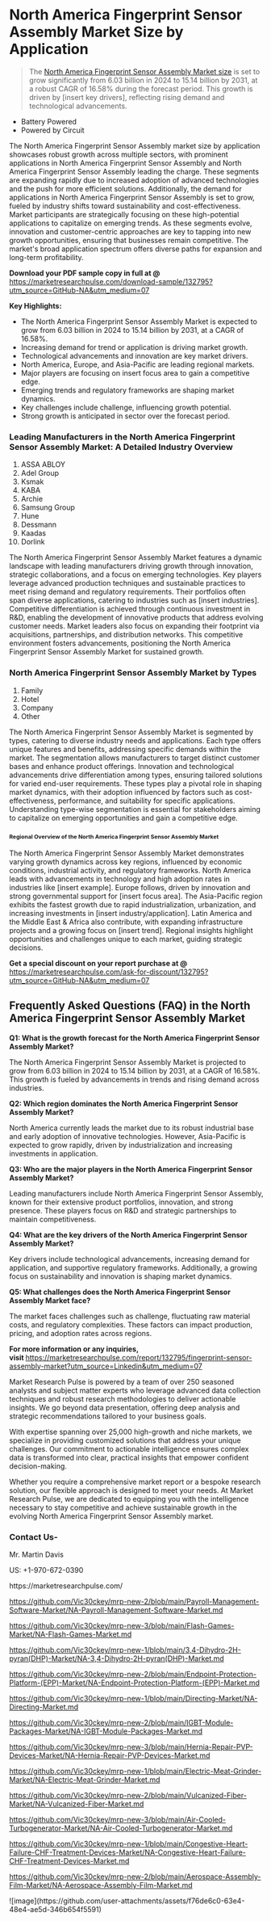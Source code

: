 <h1>North America Fingerprint Sensor Assembly Market&nbsp;Size by Application</h1><blockquote><p>The <a href="https://marketresearchpulse.com/download-sample/132795?utm_source=GitHub-NA&amp;utm_medium=07">North America Fingerprint Sensor Assembly Market size</a> is set to grow significantly from 6.03 billion in 2024 to 15.14 billion by 2031, at a robust CAGR of 16.58% during the forecast period. This growth is driven by [insert key drivers], reflecting rising demand and technological advancements.</p></blockquote><ul><li>Battery Powered<li> Powered by Circuit</li></ul><p>The North America Fingerprint Sensor Assembly market size by application showcases robust growth across multiple sectors, with prominent applications in North America Fingerprint Sensor Assembly and North America Fingerprint Sensor Assembly leading the charge. These segments are expanding rapidly due to increased adoption of advanced technologies and the push for more efficient solutions. Additionally, the demand for applications in North America Fingerprint Sensor Assembly is set to grow, fueled by industry shifts toward sustainability and cost-effectiveness. Market participants are strategically focusing on these high-potential applications to capitalize on emerging trends. As these segments evolve, innovation and customer-centric approaches are key to tapping into new growth opportunities, ensuring that businesses remain competitive. The market's broad application spectrum offers diverse paths for expansion and long-term profitability.</p><p><strong>Download your PDF sample copy in full at @ </strong><a href="https://marketresearchpulse.com/download-sample/132795?utm_source=GitHub-NA&amp;utm_medium=07">https://marketresearchpulse.com/download-sample/132795?utm_source=GitHub-NA&amp;utm_medium=07</a></p><p><strong>Key Highlights: </strong></p><ul><li>The North America Fingerprint Sensor Assembly Market is expected to grow from 6.03 billion in 2024 to 15.14 billion by 2031, at a CAGR of 16.58%.</li><li>Increasing demand for trend or application is driving market growth.</li><li>Technological advancements and innovation are key market drivers.</li><li>North America, Europe, and Asia-Pacific are leading regional markets.</li><li>Major players are focusing on insert focus area to gain a competitive edge.</li><li>Emerging trends and regulatory frameworks are shaping market dynamics.</li><li>Key challenges include challenge, influencing growth potential.</li><li>Strong growth is anticipated in sector over the forecast period.</li></ul><h3>Leading Manufacturers in the North America Fingerprint Sensor Assembly Market: A Detailed Industry Overview</h3><ol><li>ASSA ABLOY</li><li>Adel Group</li><li>Ksmak</li><li>KABA</li><li>Archie</li><li>Samsung Group</li><li>Hune</li><li>Dessmann</li><li>Kaadas</li><li>Dorlink</li></ol><div class="flex max-w-full flex-col flex-grow"><div class="min-h-8 text-message flex w-full flex-col items-end gap-2 whitespace-normal break-words [.text-message+&amp;]:mt-5" dir="auto" data-message-author-role="assistant" data-message-id="fd8432e4-4910-450d-b182-61b7bfb0a01f" data-message-model-slug="gpt-4o"><div class="flex w-full flex-col gap-1 empty:hidden first:pt-[3px]"><div class="markdown prose w-full break-words dark:prose-invert light"><p>The North America Fingerprint Sensor Assembly Market features a dynamic landscape with leading manufacturers driving growth through innovation, strategic collaborations, and a focus on emerging technologies. Key players leverage advanced production techniques and sustainable practices to meet rising demand and regulatory requirements. Their portfolios often span diverse applications, catering to industries such as [insert industries]. Competitive differentiation is achieved through continuous investment in R&amp;D, enabling the development of innovative products that address evolving customer needs. Market leaders also focus on expanding their footprint via acquisitions, partnerships, and distribution networks. This competitive environment fosters advancements, positioning the North America Fingerprint Sensor Assembly Market for sustained growth.</p></div></div></div></div><h3>North America Fingerprint Sensor Assembly Market by Types</h3><ol><li>Family<li> Hotel<li> Company<li> Other</li></ol><div class="flex max-w-full flex-col flex-grow"><div class="min-h-8 text-message flex w-full flex-col items-end gap-2 whitespace-normal break-words [.text-message+&amp;]:mt-5" dir="auto" data-message-author-role="assistant" data-message-id="084470be-0bb7-4664-bddf-5156b4f41249" data-message-model-slug="gpt-4o-mini"><div class="flex w-full flex-col gap-1 empty:hidden first:pt-[3px]"><div class="markdown prose w-full break-words dark:prose-invert light"><p>The North America Fingerprint Sensor Assembly Market is segmented by types, catering to diverse industry needs and applications. Each type offers unique features and benefits, addressing specific demands within the market. The segmentation allows manufacturers to target distinct customer bases and enhance product offerings. Innovation and technological advancements drive differentiation among types, ensuring tailored solutions for varied end-user requirements. These types play a pivotal role in shaping market dynamics, with their adoption influenced by factors such as cost-effectiveness, performance, and suitability for specific applications. Understanding type-wise segmentation is essential for stakeholders aiming to capitalize on emerging opportunities and gain a competitive edge.</p></div></div></div></div><h3><span style="font-size: 11px;">Regional Overview of the North America Fingerprint Sensor Assembly Market</span></h3><div class="flex max-w-full flex-col flex-grow"><div class="min-h-8 text-message flex w-full flex-col items-end gap-2 whitespace-normal break-words [.text-message+&amp;]:mt-5" dir="auto" data-message-author-role="assistant" data-message-id="e9038762-ce64-4e30-91c9-9bd413514231" data-message-model-slug="gpt-4o-mini"><div class="flex w-full flex-col gap-1 empty:hidden first:pt-[3px]"><div class="markdown prose w-full break-words dark:prose-invert light"><p>The North America Fingerprint Sensor Assembly Market demonstrates varying growth dynamics across key regions, influenced by economic conditions, industrial activity, and regulatory frameworks. North America leads with advancements in technology and high adoption rates in industries like [insert example]. Europe follows, driven by innovation and strong governmental support for [insert focus area]. The Asia-Pacific region exhibits the fastest growth due to rapid industrialization, urbanization, and increasing investments in [insert industry/application]. Latin America and the Middle East &amp; Africa also contribute, with expanding infrastructure projects and a growing focus on [insert trend]. Regional insights highlight opportunities and challenges unique to each market, guiding strategic decisions.</p></div></div></div></div><p><strong>Get a special discount on your report purchase at @ </strong><a href="https://marketresearchpulse.com/ask-for-discount/132795?utm_source=GitHub-NA&amp;utm_medium=07">https://marketresearchpulse.com/ask-for-discount/132795?utm_source=GitHub-NA&amp;utm_medium=07</a></p><h2>Frequently Asked Questions (FAQ) in the North America Fingerprint Sensor Assembly Market</h2><p><strong>Q1: What is the growth forecast for the North America Fingerprint Sensor Assembly Market?</strong></p><p>The North America Fingerprint Sensor Assembly Market is projected to grow from 6.03 billion in 2024 to 15.14 billion by 2031, at a CAGR of 16.58%. This growth is fueled by advancements in trends and rising demand across industries.</p><p><strong>Q2: Which region dominates the North America Fingerprint Sensor Assembly Market?</strong></p><p>North America currently leads the market due to its robust industrial base and early adoption of innovative technologies. However, Asia-Pacific is expected to grow rapidly, driven by industrialization and increasing investments in application.</p><p><strong>Q3: Who are the major players in the North America Fingerprint Sensor Assembly Market?</strong></p><p>Leading manufacturers include North America Fingerprint Sensor Assembly, known for their extensive product portfolios, innovation, and strong presence. These players focus on R&amp;D and strategic partnerships to maintain competitiveness.</p><p><strong>Q4: What are the key drivers of the North America Fingerprint Sensor Assembly Market?</strong></p><p>Key drivers include technological advancements, increasing demand for application, and supportive regulatory frameworks. Additionally, a growing focus on sustainability and innovation is shaping market dynamics.</p><p><strong>Q5: What challenges does the North America Fingerprint Sensor Assembly Market face?</strong></p><p>The market faces challenges such as challenge, fluctuating raw material costs, and regulatory complexities. These factors can impact production, pricing, and adoption rates across regions.</p><p><strong>For more information or any inquiries, visit&nbsp;</strong><a href="https://marketresearchpulse.com/report/132795/fingerprint-sensor-assembly-market?utm_source=Linkedin&utm_medium=07">https://marketresearchpulse.com/report/132795/fingerprint-sensor-assembly-market?utm_source=Linkedin&utm_medium=07</a></p><p>Market Research Pulse is powered by a team of over 250 seasoned analysts and subject matter experts who leverage advanced data collection techniques and robust research methodologies to deliver actionable insights. We go beyond data presentation, offering deep analysis and strategic recommendations tailored to your business goals.</p><p>With expertise spanning over 25,000 high-growth and niche markets, we specialize in providing customized solutions that address your unique challenges. Our commitment to actionable intelligence ensures complex data is transformed into clear, practical insights that empower confident decision-making.</p><p>Whether you require a comprehensive market report or a bespoke research solution, our flexible approach is designed to meet your needs. At Market Research Pulse, we are dedicated to equipping you with the intelligence necessary to stay competitive and achieve sustainable growth in the evolving North America Fingerprint Sensor Assembly market.</p><h3><strong>Contact Us-</strong></h3><p>Mr. Martin Davis</p><p>US: +1-970-672-0390</p><p>https://marketresearchpulse.com/</p><p><a href="https://github.com/Vic30ckey/mrp-new-2/blob/main/Payroll-Management-Software-Market/NA-Payroll-Management-Software-Market.md">https://github.com/Vic30ckey/mrp-new-2/blob/main/Payroll-Management-Software-Market/NA-Payroll-Management-Software-Market.md</a></p><p><a href="https://github.com/Vic30ckey/mrp-new-3/blob/main/Flash-Games-Market/NA-Flash-Games-Market.md">https://github.com/Vic30ckey/mrp-new-3/blob/main/Flash-Games-Market/NA-Flash-Games-Market.md</a></p><p><a href="https://github.com/Vic30ckey/mrp-new-1/blob/main/3,4-Dihydro-2H-pyran(DHP)-Market/NA-3,4-Dihydro-2H-pyran(DHP)-Market.md">https://github.com/Vic30ckey/mrp-new-1/blob/main/3,4-Dihydro-2H-pyran(DHP)-Market/NA-3,4-Dihydro-2H-pyran(DHP)-Market.md</a></p><p><a href="https://github.com/Vic30ckey/mrp-new-2/blob/main/Endpoint-Protection-Platform-(EPP)-Market/NA-Endpoint-Protection-Platform-(EPP)-Market.md">https://github.com/Vic30ckey/mrp-new-2/blob/main/Endpoint-Protection-Platform-(EPP)-Market/NA-Endpoint-Protection-Platform-(EPP)-Market.md</a></p><p><a href="https://github.com/Vic30ckey/mrp-new-1/blob/main/Directing-Market/NA-Directing-Market.md">https://github.com/Vic30ckey/mrp-new-1/blob/main/Directing-Market/NA-Directing-Market.md</a></p><p><a href="https://github.com/Vic30ckey/mrp-new-2/blob/main/IGBT-Module-Packages-Market/NA-IGBT-Module-Packages-Market.md">https://github.com/Vic30ckey/mrp-new-2/blob/main/IGBT-Module-Packages-Market/NA-IGBT-Module-Packages-Market.md</a></p><p><a href="https://github.com/Vic30ckey/mrp-new-3/blob/main/Hernia-Repair-PVP-Devices-Market/NA-Hernia-Repair-PVP-Devices-Market.md">https://github.com/Vic30ckey/mrp-new-3/blob/main/Hernia-Repair-PVP-Devices-Market/NA-Hernia-Repair-PVP-Devices-Market.md</a></p><p><a href="https://github.com/Vic30ckey/mrp-new-1/blob/main/Electric-Meat-Grinder-Market/NA-Electric-Meat-Grinder-Market.md">https://github.com/Vic30ckey/mrp-new-1/blob/main/Electric-Meat-Grinder-Market/NA-Electric-Meat-Grinder-Market.md</a></p><p><a href="https://github.com/Vic30ckey/mrp-new-2/blob/main/Vulcanized-Fiber-Market/NA-Vulcanized-Fiber-Market.md">https://github.com/Vic30ckey/mrp-new-2/blob/main/Vulcanized-Fiber-Market/NA-Vulcanized-Fiber-Market.md</a></p><p><a href="https://github.com/Vic30ckey/mrp-new-3/blob/main/Air-Cooled-Turbogenerator-Market/NA-Air-Cooled-Turbogenerator-Market.md">https://github.com/Vic30ckey/mrp-new-3/blob/main/Air-Cooled-Turbogenerator-Market/NA-Air-Cooled-Turbogenerator-Market.md</a></p><p><a href="https://github.com/Vic30ckey/mrp-new-1/blob/main/Congestive-Heart-Failure-CHF-Treatment-Devices-Market/NA-Congestive-Heart-Failure-CHF-Treatment-Devices-Market.md">https://github.com/Vic30ckey/mrp-new-1/blob/main/Congestive-Heart-Failure-CHF-Treatment-Devices-Market/NA-Congestive-Heart-Failure-CHF-Treatment-Devices-Market.md</a></p><p><a href="https://github.com/Vic30ckey/mrp-new-2/blob/main/Aerospace-Assembly-Film-Market/NA-Aerospace-Assembly-Film-Market.md">https://github.com/Vic30ckey/mrp-new-2/blob/main/Aerospace-Assembly-Film-Market/NA-Aerospace-Assembly-Film-Market.md</a></p>
![image](https://github.com/user-attachments/assets/f76de6c0-63e4-48e4-ae5d-346b654f5591)
